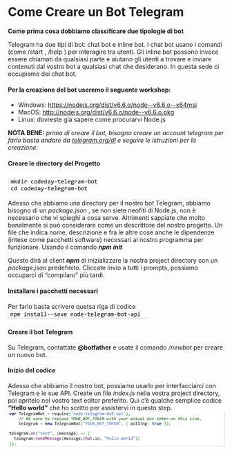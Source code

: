 # Come Creare un Bot Telegram  
**Come prima cosa dobbiamo classificare due tipologie di bot**  

Telegram ha due tipi di bot: chat bot e inline bot. I chat bot usano i comandi (come /start , /help ) per
interagire tra utenti. Gli inline bot possono invece essere chiamati da qualsiasi parte e aiutano gli utenti a
trovare e inviare contenuti dal vostro bot a qualsiasi chat che desiderano. In questa sede ci occupiamo dei
chat bot. 
#### Per la creazione del bot useremo il seguente workshop: 
- Windows: https://nodejs.org/dist/v6.6.o/node--v6.6.o--x64msi
- MacOS: http://nodejs.org/dist/v6.6.o/node--v6.6.o.pkg
- Linux: dovreste già sapere come procurarvi Node.js

**NOTA BENE:** _prima di creare il bot, bisogna creare un account telegram per farlo basta andare da [telegram.org/dl](https://desktop.telegram.org/) e seguire le istruzioni per la creazione._
#### Creare le directory del Progetto
![Queste sono le directory](mark1.PNG)  

Adesso che abbiamo una directory per il nostro bot Telegram, abbiamo bisogno di un _package.json_ , se
non siete neofiti di Node.js, non è necessario che vi spieghi a cosa serve. Altrimenti sappiate che molto
banalmente si può considerare come un descrittore del nostro progetto. Un file che indica nome,
descrizione e fra le altre cose anche le dipendenze (intese come pacchetti software) necessari al nostro
programma per funzionare. Usando il comando **_npm init_**  

Questo dirà al client **_npm_** di inizializzare la nostra project directory con un _package.json_ predefinito.
Cliccate Invio a tutti i prompts, possiamo occuparci di “compilaro” più tardi.

#### Installare i pacchetti necessari  
Per farlo basta scrivere quetsa riga di codice  
![](mark2.PNG) 
#### Creare il bot Telegram  
Su Telegram, contattate **@botfather** e usate il comando _/newbot_ per creare un nuovo bot.  
#### Inizio del codice  
Adesso che abbiamo il nostro bot, possiamo usarlo per interfacciarci con Telegram e le sue API.
Create un file _index.js_ nella vostra project directory, poi apritelo nel vostro text editor preferito.
Qui c’è qualche semplice codice **“Hello world”** che ho scritto per assistervi in questo step.  
![](mark3.PNG)   




